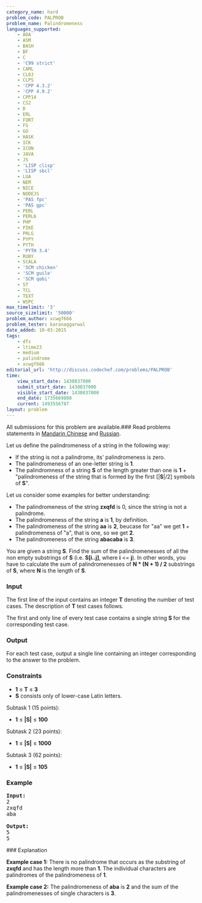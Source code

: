 ```yaml
---
category_name: hard
problem_code: PALPROB
problem_name: Palindromeness
languages_supported:
    - ADA
    - ASM
    - BASH
    - BF
    - C
    - 'C99 strict'
    - CAML
    - CLOJ
    - CLPS
    - 'CPP 4.3.2'
    - 'CPP 4.9.2'
    - CPP14
    - CS2
    - D
    - ERL
    - FORT
    - FS
    - GO
    - HASK
    - ICK
    - ICON
    - JAVA
    - JS
    - 'LISP clisp'
    - 'LISP sbcl'
    - LUA
    - NEM
    - NICE
    - NODEJS
    - 'PAS fpc'
    - 'PAS gpc'
    - PERL
    - PERL6
    - PHP
    - PIKE
    - PRLG
    - PYPY
    - PYTH
    - 'PYTH 3.4'
    - RUBY
    - SCALA
    - 'SCM chicken'
    - 'SCM guile'
    - 'SCM qobi'
    - ST
    - TCL
    - TEXT
    - WSPC
max_timelimit: '3'
source_sizelimit: '50000'
problem_author: xcwgf666
problem_tester: karanaggarwal
date_added: 10-03-2015
tags:
    - dfs
    - ltime23
    - medium
    - palindrome
    - xcwgf666
editorial_url: 'http://discuss.codechef.com/problems/PALPROB'
time:
    view_start_date: 1430037000
    submit_start_date: 1430037000
    visible_start_date: 1430037000
    end_date: 1735669800
    current: 1493556787
layout: problem
---
```

All submissions for this problem are available.###  Read problems statements in [Mandarin Chinese](http://www.codechef.com/download/translated/LTIME23/mandarin/PALPROB.pdf) and [Russian](http://www.codechef.com/download/translated/LTIME23/russian/PALPROB.pdf).

Let us define the palindromeness of a string in the following way:

- If the string is not a palindrome, its' palindromeness is zero.
- The palindromeness of an one-letter string is **1**.
- The palindromness of a string **S** of the length greater than one is **1** + "palindromeness of the string that is formed by the first \[|**S**|/2\] symbols of **S**".

Let us consider some examples for better understanding:

- The palindromeness of the string **zxqfd** is 0, since the string is not a palindrome.
- The palindromeness of the string **a** is **1**, by definition.
- The palindromeness of the string **aa** is **2**, beucase for "aa" we get **1** + palindromeness of "a", that is one, so we get **2**.
- The palindromeness of the string **abacaba** is **3**.

You are given a string **S**. Find the sum of the palindromenesses of all the non empty substrings of  **S** (i.e. **S\[i..j\]**, where **i** <= **j**). In other words, you have to calculate the sum of palindromenesses of **N \* (N + 1) / 2** substrings of **S**, where **N** is the length of **S**.

### Input

The first line of the input contains an integer **T** denoting the number of test cases. The description of **T** test cases follows.

The first and only line of every test case contains a single string **S** for the corresponding test case.

### Output

For each test case, output a single line containing an integer corresponding to the answer to the problem.

### Constraints

- **1** ≤ **T** ≤ **3**
- **S** consists only of lower-case Latin letters.

Subtask 1 (15 points):

- **1** ≤ **|S|** ≤ **100**

Subtask 2 (23 points):

- **1** ≤ **|S|** ≤ **1000**

Subtask 3 (62 points):

- **1** ≤ **|S|** ≤ **105**

### Example

<pre><b>Input:</b>
2
zxqfd
aba

<b>Output:</b>
5
5
</pre>### Explanation

**Example case 1:** There is no palindrome that occurs as the substring of **zxqfd** and has the length more than **1**. The individual characters are palindromes of the palindromeness of **1**.

**Example case 2:** The palindromeness of **aba** is **2** and the sum of the palindromenesses of single characters is **3**.
